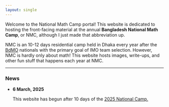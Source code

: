 ```yaml
---
layout: single
---
```


Welcome to the National Math Camp portal! This website is dedicated to hosting the front-facing material at the annual **Bangladesh National Math Camp**, or NMC, although I just made that abbreviation up.

NMC is an 10-12 days residential camp held in Dhaka every year after the [BdMO](https://matholympiad.org.bd) nationals with the primary goal of IMO team selection. However, NMC is hardly only about math! This website hosts images, write-ups, and other fun stuff that happens each year at NMC.

---

### News

- **6 March, 2025**

	This website has begun after 10 days of the [2025 National Camp.](/2025/index.md)
